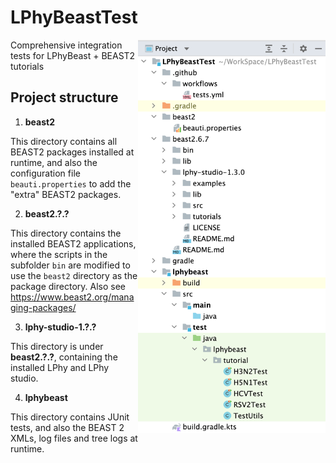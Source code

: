 # LPhyBeastTest
<a href="./ProjectStructure.png"><img src="ProjectStructure.png" align="right" width=300></a>

Comprehensive integration tests for LPhyBeast + BEAST2 tutorials

## Project structure

1. **beast2**

This directory contains all BEAST2 packages installed at runtime, 
and also the configuration file `beauti.properties` to add the "extra" BEAST2 packages.

2. __beast2.?.?__

This directory contains the installed BEAST2 applications, where the scripts 
in the subfolder `bin` are modified to use the `beast2` directory as the package directory.
Also see https://www.beast2.org/managing-packages/

3. __lphy-studio-1.?.?__

This directory is under __beast2.?.?__, containing the installed LPhy and LPhy studio.

4. __lphybeast__

This directory contains JUnit tests, and also the BEAST 2 XMLs, log files and tree logs at runtime. 

